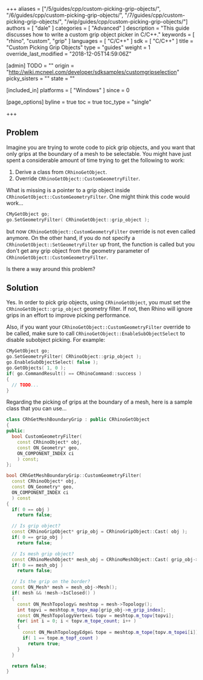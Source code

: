 +++
aliases = ["/5/guides/cpp/custom-picking-grip-objects/", "/6/guides/cpp/custom-picking-grip-objects/", "/7/guides/cpp/custom-picking-grip-objects/", "/wip/guides/cpp/custom-picking-grip-objects/"]
authors = [ "dale" ]
categories = [ "Advanced" ]
description = "This guide discusses how to write a custom grip object picker in C/C++."
keywords = [ "rhino", "custom", "grip" ]
languages = [ "C/C++" ]
sdk = [ "C/C++" ]
title = "Custom Picking Grip Objects"
type = "guides"
weight = 1
override_last_modified = "2018-12-05T14:59:06Z"

[admin]
TODO = ""
origin = "http://wiki.mcneel.com/developer/sdksamples/customgripselection"
picky_sisters = ""
state = ""

[included_in]
platforms = [ "Windows" ]
since = 0

[page_options]
byline = true
toc = true
toc_type = "single"

+++

 
## Problem

Imagine you are trying to wrote code to pick grip objects, and you want that only grips at the boundary of a mesh to be selectable.  You might have just spent a considerable amount of time trying to get the following to work:

1. Derive a class from `CRhinoGetObject`.
1. Override `CRhinoGetObject::CustomGeometryFilter`.

What is missing is a pointer to a grip object inside `CRhinoGetObject::CustomGeometryFilter`.  One might think this code would work...

```cpp
CMyGetObject go;
go.SetGeometryFilter( CRhinoGetObject::grip_object );
```

but now `CRhinoGetObject::CustomGeometryFilter` override is not even called anymore.  On the other hand, if you do not specify a `CRhinoGetObject::SetGeometryFilter` up front, the function is called but you don't get any grip object from the geometry parameter of `CRhinoGetObject::CustomGeometryFilter`.

Is there a way around this problem?

## Solution

Yes.  In order to pick grip objects, using `CRhinoGetObject`, you must set the `CRhinoGetObject::grip_object` geometry filter.  If not, then Rhino will ignore grips in an effort to improve picking performance.

Also, if you want your `CRhinoGetObject::CustomGeometryFilter` override to be called, make sure to call `CRhinoGetObject::EnableSubObjectSelect` to disable subobject picking.  For example:

```cpp
CMyGetObject go;
go.SetGeometryFilter( CRhinoObject::grip_object );
go.EnableSubObjectSelect( false );
go.GetObjects( 1, 0 );
if( go.CommandResult() == CRhinoCommand::success )
{
  // TODO...
}
```

Regarding the picking of grips at the boundary of a mesh, here is a sample class that you can use...

```cpp
class CRhGetMeshBoundaryGrip : public CRhinoGetObject
{
public:
  bool CustomGeometryFilter(
    const CRhinoObject* obj,
    const ON_Geometry* geo,
    ON_COMPONENT_INDEX ci
    ) const;
};

bool CRhGetMeshBoundaryGrip::CustomGeometryFilter(
  const CRhinoObject* obj,
  const ON_Geometry* geo,
  ON_COMPONENT_INDEX ci
  ) const
{
  if( 0 == obj )
    return false;

  // Is grip object?
  const CRhinoGripObject* grip_obj = CRhinoGripObject::Cast( obj );
  if( 0 == grip_obj )
    return false;

  // Is mesh grip object?
  const CRhinoMeshObject* mesh_obj = CRhinoMeshObject::Cast( grip_obj->Owner() );
  if( 0 == mesh_obj )
    return false;

  // Is the grip on the border?
  const ON_Mesh* mesh = mesh_obj->Mesh();
  if( mesh && !mesh->IsClosed() )
  {
    const ON_MeshTopology& meshtop = mesh->Topology();
    int topvi = meshtop.m_topv_map[grip_obj->m_grip_index];
    const ON_MeshTopologyVertex& topv = meshtop.m_topv[topvi];
    for( int i = 0; i < topv.m_tope_count; i++ )
    {
      const ON_MeshTopologyEdge& tope = meshtop.m_tope[topv.m_topei[i]];
      if( 1 == tope.m_topf_count )
        return true;
    }
  }

  return false;
}
```
